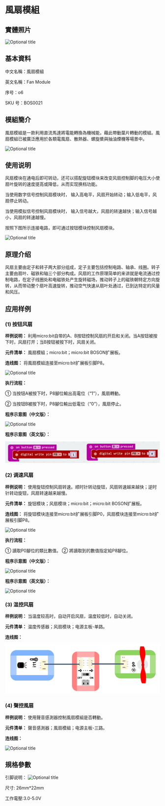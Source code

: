 # 風扇模組

## 實體照片

![Optional title](.gitbook/assets/boson-feng-shan-mo-kuai-shi-wu-tu.jpg)

## 基本資料

中文名稱：風扇模組

英文名稱：Fan Module

序号：o6

SKU 号：BOS0021

## 模組簡介

風扇模組是一款利用直流馬達將電能轉換為機械能，藉此帶動葉片轉動的模組。風扇模組已被廣泛應用於各類電風扇、散熱器、螺旋槳與抽油煙機等場景中。

![Optional title](.gitbook/assets/boson-feng-shan-mo-kuai-shi-li.png)

## 使用说明

风扇模块在通电后即可转动，还可以搭配旋钮模块来改变风扇控制脚的电压大小使扇叶旋转的速度提高或降低，从而实现换档功能。

当使用数字信号控制风扇模块时， 输入高电平，风扇开始转动；输入低电平，风扇停止转动。

当使用模拟信号控制风扇模块时， 输入信号越大，风扇的转速越快；输入信号越小，风扇的转速越慢。

按照下图所示连接电路，即可通过按钮模块控制风扇模块。

![Optional title](.gitbook/assets/boson-feng-shan-mo-kuai-shi-yong-shuo-ming.png)

## 原理介绍

风扇主要由定子和转子两大部分组成，定子主要包括控制电路、轴承、线圈。转子主要由扇叶、磁铁和轴三个部分构成。风扇的工作原理简单的来讲就是电流通过控制电路，在定子线圈处和电磁铁处产生旋转磁场，推动转子上的磁铁朝特定方向旋转，从而带动整个扇叶高速旋转，推动空气快速从扇叶处通过，已到达特定的风量和风压。

## 应用样例

### **\(1\) 按钮风扇**

**样例说明：** 利用micro:bit自带的A、B按钮控制风扇的开启和关闭。当A按钮被按下时，风扇打开；当B按钮被按下时，风扇关闭。

**元件清单：** 風扇模組；micro:bit；micro:bit BOSON扩展板。

**连线图：** 将風扇模組连接至micro:bit扩展板引脚P8。

![Optional title](.gitbook/assets/boson-feng-shan-mo-kuai-an-niu-feng-shan-lian-xian-tu.png)

**执行流程：**

① 当按钮A被按下时，P8腳位輸出高電位（“1”），風扇轉動。

② 当按钮B被按下时，P8腳位輸出低電位（“0”），風扇停止。

**程序示意图（中文版）：**

![Optional title](.gitbook/assets/boson-feng-shan-mo-kuai-an-niu-feng-shan-cheng-xu-shi-yi-tu-zhong-wen-ban.png)

**程序示意图（英文版）：**

![Optional title](.gitbook/assets/boson-feng-shan-mo-kuai-an-niu-feng-shan-cheng-xu-shi-yi-tu-ying-wen-ban.png)

### **\(2\) 调速风扇**

**样例说明：** 使用旋钮控制风扇转速。顺时针转动旋钮，风扇转速越来越快；逆时针转动旋钮，风扇转速越来越慢。

**元件清单：** 旋钮模块；风扇模块；micro:bit；micro:bit BOSON扩展板。

**连线图：** 将旋钮模块连接至micro:bit扩展板引脚P0，风扇模块连接至micro:bit扩展板引脚P8。

![Optional title](.gitbook/assets/boson-feng-shan-mo-kuai-tiao-su-feng-shan-lian-xian-tu.png)

**执行流程：**

① 讀取P0腳位的類比數值。 ② 將讀取到的數值指定給P8腳位。

**程序示意图（中文版）：**

![Optional title](.gitbook/assets/boson-feng-shan-mo-kuai-tiao-su-feng-shan-cheng-xu-shi-yi-tu-zhong-wen-ban.png)

**程序示意图（英文版）：**

![Optional title](.gitbook/assets/boson-feng-shan-mo-kuai-tiao-su-feng-shan-cheng-xu-shi-yi-tu-ying-wen-ban.png)

### **\(3\) 温控风扇**

**样例说明：** 当温度较高时，自动开启风扇，温度较低时，自动关闭。

**元件清单：** 温度传感器；风扇模块；电源主板-单路。

**连线图：**

![Optional title](.gitbook/assets/boson-feng-shan-mo-kuai-wen-kong-feng-shan-lian-xian-tu.png)

### **\(4\) 聲控風扇**

**样例说明：** 使用聲音感測器控制風扇模組是否轉動。

**元件清单：** 聲音感測器；風扇模組；电源主板-三路。

**连线图：**

![Optional title](.gitbook/assets/boson-feng-shan-mo-kuai-sheng-kong-feng-shan-lian-xian-tu.png)

## 規格參數

引脚说明： ![Optional title](.gitbook/assets/boson-feng-shan-mo-kuai-yin-jiao-shuo-ming.png)

尺寸: 26mm\*22mm

工作電壓:3.0-5.0V

